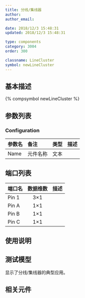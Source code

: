 ```yaml
---
title: 分线/集线器
author: 
author_email:

date: 2018/12/3 15:48:31
updated: 2018/12/3 15:48:31

type: components
category: 3004
order: 300

classname: LineCluster
symbol: newLineCluster
---
```

## 基本描述
{% compsymbol newLineCluster %}

## 参数列表
### Configuration
| 参数名 | 备注 | 类型 | 描述 |
| :--- | :--- | :--: | :--- |
| Name | 元件名称 | 文本 |  |


## 端口列表

| 端口名 | 数据维数 | 描述 |
| :--- | :--:  | :--- |
| Pin 1 | 3×1 | |                   
| Pin A | 1×1 | |                   
| Pin B | 1×1 | |                   
| Pin C | 1×1 | |                   

## 使用说明


## 测试模型
[<test name>](<test link>)显示了分线/集线器的典型应用。

## 相关元件


